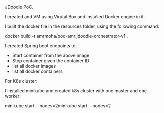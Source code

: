 JDoodle PoC.

I created and VM using Virutal Box and installed Docker engine in it.

I built the docker file in the resources folder, using the following command:

docker build -t amrmoha/poc-amr:jdoodle-orchestrator-v1 .

I created Spring boot endpoints to:
- Start container from the above image
- Stop container given the container ID
- list all docker images
- list all docker containers


For K8s cluster:

I installed minikube and created k8s cluster with one master and one worker:

minikube start --nodes=2minikube start --nodes=2
